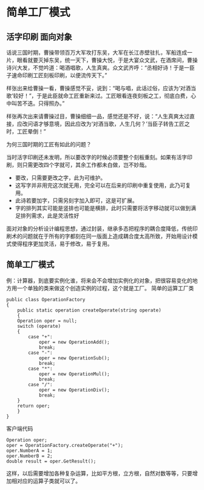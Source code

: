 # 简单工厂模式

## 活字印刷 面向对象

话说三国时期，曹操带领百万大军攻打东吴，大军在长江赤壁驻扎，军船连成一片，眼看就要灭掉东吴，统一天下，曹操大悦，于是大宴众文武，在酒席间，曹操诗兴大发，不觉吟道：喝酒唱歌，人生真爽。众文武齐呼：“丞相好诗！于是一臣子速命印刷工匠刻板印刷，以便流传天下。”

样张出来给曹操一看，曹操感觉不妥，说到：“喝与唱，此话过俗，应该为‘对酒当歌’较好！”，于是此臣就命工匠重新来过。工匠眼看连夜刻板之工，彻底白费，心中叫苦不迭。只得照办。”

样张再次出来请曹操过目，曹操细细一品，感觉还是不好，说：“人生真爽太过直接，应改问语才够意境，因此应改为‘对酒当歌，人生几何？’当臣子转告工匠之时，工匠晕倒！”

为何三国时期的工匠有如此的问题？

当时活字印刷还未发明，所以要改字的时候必须要整个刻板重刻。如果有活字印刷，则只需更改四个字就可，其余工作都未白做，岂不妙哉。

* 要改，只需要更改之字，此为可维护。
* 这写字并非用完这次就无用，完全可以在后来的印刷中重复使用，此乃可复用。
* 此诗若要加字，只需另刻字加入即可，这是可扩展。
* 字的排列其实可能是竖排也可能是横排，此时只需要将活字移动就可以做到满足排列需求，此是灵活性好

面对对象的分析设计编程思想，通过封装，继承多态把程序的耦合度降低，传统印刷术的问题就在于所有的字都刻在同一版面上造成耦合度太高所致，开始用设计模式使得程序更加灵活，易于修改，易于复用。

## 简单工厂模式
例：计算器，到底要实例化谁，将来会不会增加实例化的对象，把很容易变化的地方用一个单独的类来做这个创造实例的过程，这个就是工厂。
简单的运算工厂类

    public class OperationFactory
    {
    	public static operation createOperate(string operate)
    	{
    	Operation oper = null;
    	switch (operate)
    	{
    		case "+":
    			oper = new OperationAdd();
    			break;
    		case "-":
    			oper = new OperationSub();
    			break;
    		case "*":
    			oper = new OperationMul();
    			break;
    		case "/":
    			oper = new OperationDiv();
    			break;
    	}
    	return oper;
    	}
    }
    
客户端代码

    Operation oper;
    oper = OperationFactory.createOperate("+");
    oper.NumberA = 1;
    oper.NumberB = 2;
    double result = oper.GetResult();

这样，以后需要增加各种复杂运算，比如平方根，立方根，自然对数等等，只要增加相对应的运算子类就可以了。